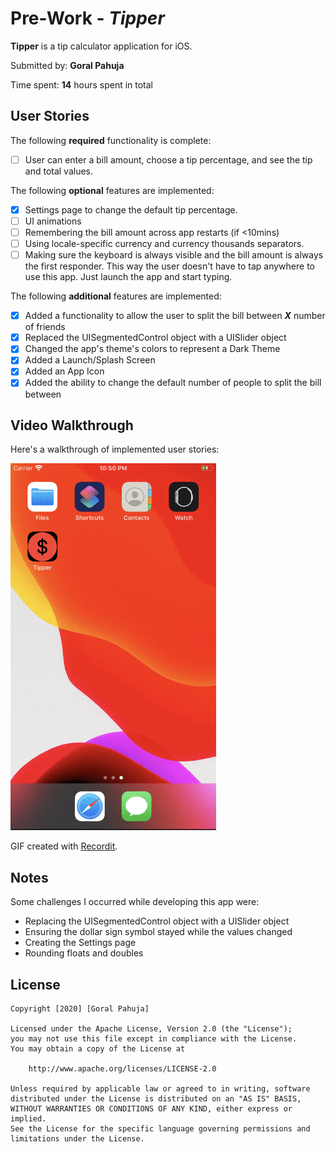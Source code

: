# Pre-Work - *Tipper*

**Tipper** is a tip calculator application for iOS.

Submitted by: **Goral Pahuja**

Time spent: **14** hours spent in total

## User Stories

The following **required** functionality is complete:

* [ ] User can enter a bill amount, choose a tip percentage, and see the tip and total values.

The following **optional** features are implemented:
* [X] Settings page to change the default tip percentage.
* [ ] UI animations
* [ ] Remembering the bill amount across app restarts (if <10mins)
* [ ] Using locale-specific currency and currency thousands separators.
* [ ] Making sure the keyboard is always visible and the bill amount is always the first responder. This way the user doesn't have to tap anywhere to use this app. Just launch the app and start typing.

The following **additional** features are implemented:

* [X] Added a functionality to allow the user to split the bill between ***X*** number of friends
* [X] Replaced the UISegmentedControl object with a UISlider object
* [X] Changed the app's theme's colors to represent a Dark Theme
* [X] Added a Launch/Splash Screen
* [X] Added an App Icon
* [X] Added the ability to change the default number of people to split the bill between

## Video Walkthrough

Here's a walkthrough of implemented user stories:

![Tipper App Demo](demo/tipper_gif.gif)

<!-- <img src='http://g.recordit.co/3Wliss1Mbh.gif' title='Video Walkthrough' width='' alt='Video Walkthrough' /> -->

GIF created with [Recordit](http://recordit.co/).

## Notes

Some challenges I occurred while developing this app were:
* Replacing the UISegmentedControl object with a UISlider object
* Ensuring the dollar sign symbol stayed while the values changed
* Creating the Settings page
* Rounding floats and doubles

## License

    Copyright [2020] [Goral Pahuja]

    Licensed under the Apache License, Version 2.0 (the "License");
    you may not use this file except in compliance with the License.
    You may obtain a copy of the License at

        http://www.apache.org/licenses/LICENSE-2.0

    Unless required by applicable law or agreed to in writing, software
    distributed under the License is distributed on an "AS IS" BASIS,
    WITHOUT WARRANTIES OR CONDITIONS OF ANY KIND, either express or implied.
    See the License for the specific language governing permissions and
    limitations under the License.
